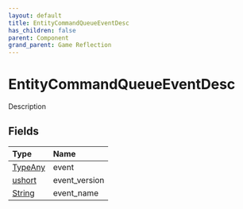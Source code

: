 ```yaml
---
layout: default
title: EntityCommandQueueEventDesc
has_children: false
parent: Component
grand_parent: Game Reflection
---
```

# EntityCommandQueueEventDesc
Description 

## Fields

| Type | Name |
|:----------|:--------------|
| [TypeAny](/riftbreaker-wiki/docs/game-reflection/components/type_any/) | event |
| [ushort](/riftbreaker-wiki/docs/game-reflection/enums/ushort/) | event_version |
| [String](/riftbreaker-wiki/docs/game-reflection/components/string/) | event_name |


